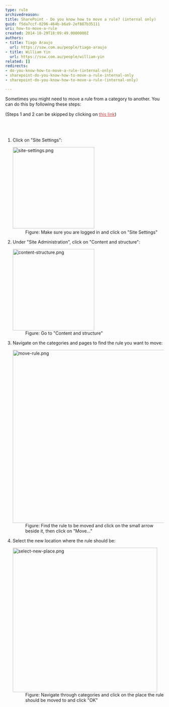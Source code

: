```yaml
---
type: rule
archivedreason: 
title: SharePoint - Do you know how to move a rule? (internal only)
guid: f5da7ccf-0296-464b-b6a9-2ef887b35111
uri: how-to-move-a-rule
created: 2014-10-29T18:09:49.0000000Z
authors:
- title: Tiago Araujo
  url: https://ssw.com.au/people/tiago-araujo
- title: William Yin
  url: https://ssw.com.au/people/william-yin
related: []
redirects:
- do-you-know-how-to-move-a-rule-(internal-only)
- sharepoint-do-you-know-how-to-move-a-rule-internal-only
- sharepoint-do-you-know-how-to-move-a-rule-(internal-only)

---
```



<p>​Sometimes you might need to move a rule from a category to another. You can do this by following these steps&#58;</p><p>(Steps 1 and 2 can be skipped&#160;by clicking on&#160;<a href="/_layouts/15/sitemanager.aspx?Source=%7bWebUrl%7d_layouts/15/settings.aspx" style="color&#58;#cc4141;border-bottom-color&#58;#cc4141;line-height&#58;20.7999992370605px;">this link</a>​)</p>

<br><excerpt class='endintro'></excerpt><br>
<ol><li>​Click on &quot;Site Settings&quot;&#58; 
      <dl class="image"><dt>
            <img src="/Communication/Rules-to-Better-Adding-Rules/PublishingImages/Pages/how-to-move-a-rule/site-settings.png" alt="site-settings.png" style="width&#58;259px;" />​ </dt><dd>Figure&#58; Make sure you are logged in and click on &quot;Site Settings&quot;</dd></dl></li><li>Under &quot;Site Administration&quot;, click on &quot;Content and structure&quot;&#58; 
      <dl class="image"><dt>
            <img src="/Communication/Rules-to-Better-Adding-Rules/PublishingImages/Pages/how-to-move-a-rule/content-structure.png" alt="content-structure.png" style="width&#58;259px;" />
         </dt><dd>Figure&#58;&#160;Go to &quot;Content and structure&quot;</dd></dl></li><li>Navigate on the categories and pages to find the rule you want to move&#58; 
      <dl class="image"><dt>
            <img src="/Communication/Rules-to-Better-Adding-Rules/PublishingImages/Pages/how-to-move-a-rule/move-rule.png" alt="move-rule.png" style="width&#58;550px;" />
         </dt><dd>Figure&#58; Find the rule to be moved and click on the small arrow beside it, then click on &quot;Move...&quot;</dd></dl></li><li>Select the new location where the rule should be&#58; 
      <dl class="image"><dt>
            <img src="/Communication/Rules-to-Better-Adding-Rules/PublishingImages/Pages/how-to-move-a-rule/select-new-place.png" alt="select-new-place.png" style="width&#58;459px;" />
         </dt><dd>Figure&#58; Navigate through categories and click on the place the rule should be moved to​ and click &quot;OK&quot;</dd></dl></li></ol>​


